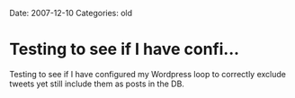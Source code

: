 Date: 2007-12-10
Categories: old

# Testing to see if I have confi...

Testing to see if I have configured my Wordpress loop to correctly exclude tweets yet still include them as posts in the DB.

